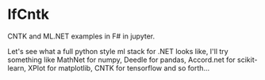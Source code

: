 # IfCntk
CNTK and ML.NET examples in F# in jupyter. 

Let's see what a full python style ml stack for .NET looks like, I'll try something like MathNet for numpy, Deedle for pandas, Accord.net for scikit-learn, XPlot for matplotlib, CNTK for tensorflow and so forth...
